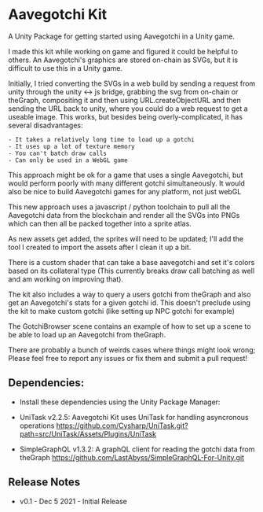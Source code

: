 # Aavegotchi Kit
A Unity Package for getting started using Aavegotchi in a Unity game.



I made this kit while working on game and figured it could be helpful to others.
An Aavegotchi's graphics are stored on-chain as SVGs, but it is difficult to use this
in a Unity game. 

Initially, I tried converting the SVGs in a web build by sending a request from unity 
through the unity <-> js bridge, grabbing the svg from on-chain or theGraph, compositing 
it and then using URL.createObjectURL and then sending the URL back to unity, where you 
could do a web request to get a useable image. This works, but besides being 
overly-complicated, it has several disadvantages:

    - It takes a relatively long time to load up a gotchi
    - It uses up a lot of texture memory
    - You can't batch draw calls
    - Can only be used in a WebGL game

This approach might be ok for a game that uses a single Aavegotchi, but would perform 
poorly with many different gotchi simultaneously. It would also be nice to build 
Aavegotchi games for any platform, not just webGL

This new approach uses a javascript / python toolchain to pull all the Aavegotchi data 
from the blockchain and render all the SVGs into PNGs which can then all be packed together 
into a sprite atlas.

As new assets get added, the sprites will need to be updated; 
I'll add the tool I created to import the assets after I clean it up a bit.

There is a custom shader that can take a base aavegotchi and set it's colors based on its 
collateral type (This currently breaks draw call batching as well and am working on 
improving that).

The kit also includes a way to query a users gotchi from theGraph and also get an 
Aavegotchi's stats for a given gotchi id. This doesn't preclude using the kit to make 
custom gotchi (like setting up NPC gotchi for example)

The GotchiBrowser scene contains an example of how to set up a scene to be able to load 
up an Aavegotchi from theGraph.

There are probably a bunch of weirds cases where things might look wrong; 
Please feel free to report any issues or fix them and submit a pull request!



## Dependencies:

- Install these dependencies using the Unity Package Manager:

- UniTask v2.2.5: Aavegotchi Kit uses UniTask for handling asyncronous operations
https://github.com/Cysharp/UniTask.git?path=src/UniTask/Assets/Plugins/UniTask

- SimpleGraphQL v1.3.2: A graphQL client for reading the gotchi data from theGraph
https://github.com/LastAbyss/SimpleGraphQL-For-Unity.git



## Release Notes

- v0.1 - Dec 5 2021 - Initial Release









